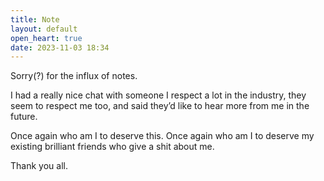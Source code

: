 ```yaml
---
title: Note
layout: default
open_heart: true
date: 2023-11-03 18:34
---
```


Sorry(?) for the influx of notes.

I had a really nice chat with someone I respect a lot in the industry, they seem to respect me too, and said they’d like to hear more from me in the future.

Once again who am I to deserve this. Once again who am I to deserve my existing brilliant friends who give a shit about me. 

Thank you all.
